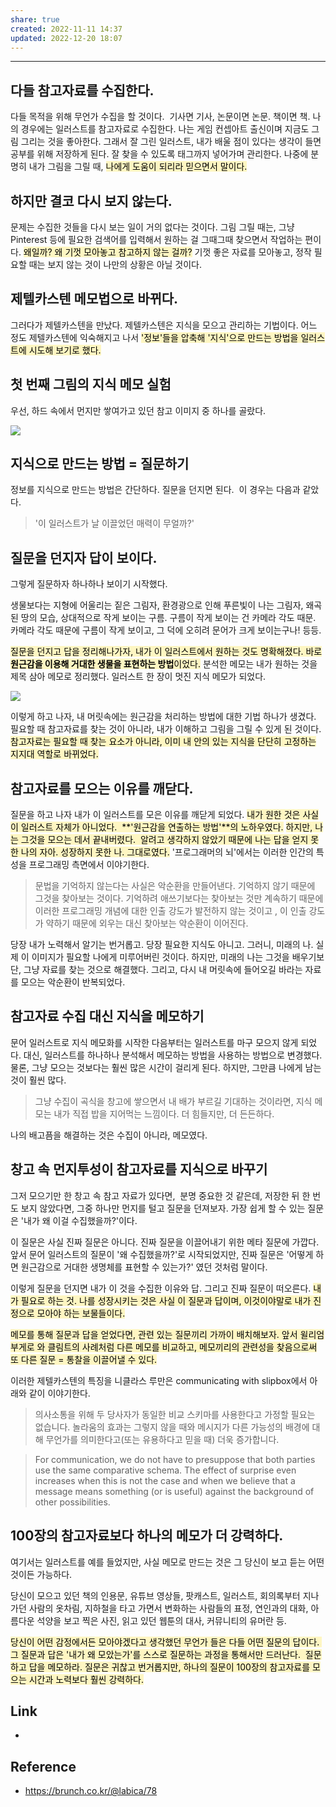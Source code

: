 ```yaml
---
share: true
created: 2022-11-11 14:37
updated: 2022-12-20 18:07
---
```



---

## 다들 참고자료를 수집한다.

다들 목적을 위해 무언가 수집을 할 것이다. 
기사면 기사, 논문이면 논문. 책이면 책.
나의 경우에는 일러스트를 참고자료로 수집한다.
나는 게임 컨셉아트 출신이며 지금도 그림 그리는 것을 좋아한다.
그래서 잘 그린 일러스트, 내가 배울 점이 있다는 생각이 들면 공부를 위해 저장하게 된다.
잘 찾을 수 있도록 태그까지 넣어가며 관리한다.
나중에 분명히 내가 그림을 그릴 때, <mark style="background: #FFF3A3A6;">나에게 도움이 되리라 믿으면서 말이다.</mark>

## 하지만 결코 다시 보지 않는다.

문제는 수집한 것들을 다시 보는 일이 거의 없다는 것이다.
그림 그릴 때는, 그냥 Pinterest 등에 필요한 검색어를 입력해서 원하는 걸 그때그때 찾으면서 작업하는 편이다.
<mark style="background: #FFF3A3A6;">왜일까? 왜 기껏 모아놓고 참고하지 않는 걸까?</mark>
기껏 좋은 자료를 모아놓고, 정작 필요할 때는 보지 않는 것이 나만의 상황은 아닐 것이다.

## 제텔카스텐 메모법으로 바뀌다.

그러다가 제텔카스텐을 만났다.
제텔카스텐은 지식을 모으고 관리하는 기법이다.
어느 정도 제텔카스텐에 익숙해지고 나서
<mark style="background: #FFF3A3A6;">'정보'들을 압축해 '지식'으로 만드는 방법을 일러스트에 시도해 보기로 했다.</mark>

## 첫 번째 그림의 지식 메모 실험

우선, 하드 속에서 먼지만 쌓여가고 있던 참고 이미지 중 하나를 골랐다.

![](https://img1.daumcdn.net/thumb/R1280x0.fjpg/?fname=http://t1.daumcdn.net/brunch/service/user/1lhx/image/CFHJJomdHw5EnfB_HsiBHx15X4E.jpeg)

## 지식으로 만드는 방법 = 질문하기

정보를 지식으로 만드는 방법은 간단하다. 
질문을 던지면 된다. 
이 경우는 다음과 같았다.
> '이 일러스트가 날 이끌었던 매력이 무얼까?'

## 질문을 던지자 답이 보이다.

그렇게 질문하자 하나하나 보이기 시작했다.

생물보다는 지형에 어울리는 짙은 그림자, 환경광으로 인해 푸른빛이 나는 그림자, 왜곡된 땅의 모습, 상대적으로 작게 보이는 구름. 구름이 작게 보이는 건 카메라 각도 때문. 카메라 각도 때문에 구름이 작게 보이고, 그 덕에 오히려 문어가 크게 보이는구나! 등등.

<mark style="background: #FFF3A3A6;">질문을 던지고 답을 정리해나가자, 내가 이 일러스트에서 원하는 것도 명확해졌다.
바로 **원근감을 이용해 거대한 생물을 표현하는 방법**이었다.</mark>
분석한 메모는 내가 원하는 것을 제목 삼아 메모로 정리했다.
일러스트 한 장이 멋진 지식 메모가 되었다.

![](https://img1.daumcdn.net/thumb/R1280x0.fjpg/?fname=http://t1.daumcdn.net/brunch/service/user/1lhx/image/ScCVq3fWdVYPVcrVUM7Pya20wOo.jpeg)

이렇게 하고 나자, 내 머릿속에는 원근감을 처리하는 방법에 대한 기법 하나가 생겼다.
필요할 때 참고자료를 찾는 것이 아니라, 내가 이해하고 그림을 그릴 수 있게 된 것이다.
<mark style="background: #FFF3A3A6;">참고자료는 필요할 때 찾는 요소가 아니라, 이미 내 안의 있는 지식을 단단히 고정하는 지지대 역할로 바뀌었다.</mark>

## 참고자료를 모으는 이유를 깨닫다.

질문을 하고 나자 내가 이 일러스트를 모은 이유를 깨닫게 되었다.
<mark style="background: #FFF3A3A6;">내가 원한 것은 사실 이 일러스트 자체가 아니었다. 
**'원근감을 연출하는 방법'**의 노하우였다.</mark>
<mark style="background: #FFF3A3A6;">하지만, 나는 그것을 모으는 데서 끝내버렸다. 
알려고 생각하지 않았기 때문에 나는 답을 얻지 못한 나의 자아. 성장하지 못한 나. 그대로였다.</mark>
'프로그래머의 뇌'에서는 이러한 인간의 특성을 프로그래밍 측면에서 이야기한다.

> 문법을 기억하지 않는다는 사실은 악순환을 만들어낸다. 기억하지 않기 때문에 그것을 찾아보는 것이다. 기억하려 애쓰기보다는 찾아보는 것만 계속하기 때문에 이러한 프로그래밍 개념에 대한 인출 강도가 발전하지 않는 것이고 , 이 인출 강도가 약하기 때문에 외우는 대신 찾아보는 악순환이 이어진다.  

당장 내가 노력해서 알기는 번거롭고. 당장 필요한 지식도 아니고.
그러니, 미래의 나. 실제 이 이미지가 필요할 나에게 미루어버린 것이다.
하지만, 미래의 나는 그것을 배우기보단, 그냥 자료를 찾는 것으로 해결했다.
그리고, 다시 내 머릿속에 들어오길 바라는 자료를 모으는 악순환이 반복되었다.

## 참고자료 수집 대신 지식을 메모하기

문어 일러스트로 지식 메모화를 시작한 다음부터는 일러스트를 마구 모으지 않게 되었다.
대신, 일러스트를 하나하나 분석해서 메모하는 방법을 사용하는 방법으로 변경했다.
물론, 그냥 모으는 것보다는 훨씬 많은 시간이 걸리게 된다.
하지만, 그만큼 나에게 남는 것이 훨씬 많다.

> 그냥 수집이 곡식을 창고에 쌓으면서 내 배가 부르길 기대하는 것이라면, 지식 메모는 내가 직접 밥을 지어먹는 느낌이다. 더 힘들지만, 더 든든하다.

나의 배고픔을 해결하는 것은 수집이 아니라, 메모였다.


## 창고 속 먼지투성이 참고자료를 지식으로 바꾸기

그저 모으기만 한 창고 속 참고 자료가 있다면, 
분명 중요한 것 같은데, 저장한 뒤 한 번도 보지 않았다면,
그중 하나만 먼지를 털고 질문을 던져보자.
가장 쉽게 할 수 있는 질문은 '내가 왜 이걸 수집했을까?'이다.

이 질문은 사실 진짜 질문은 아니다. 진짜 질문을 이끌어내기 위한 메타 질문에 가깝다.
앞서 문어 일러스트의 질문이 '왜 수집했을까?'로 시작되었지만, 진짜 질문은 '어떻게 하면 원근감으로 거대한 생명체를 표현할 수 있는가?' 였던 것처럼 말이다.

이렇게 질문을 던지면 내가 이 것을 수집한 이유와 답. 그리고 진짜 질문이 떠오른다.
<mark style="background: #FFF3A3A6;">내가 필요로 하는 것. 나를 성장시키는 것은 사실 이 질문과 답이며, 이것이야말로 내가 진정으로 모아야 하는 보물들이다.</mark>

<mark style="background: #FFF3A3A6;">메모를 통해 질문과 답을 얻었다면, 관련 있는 질문끼리 가까이 배치해보자.
앞서 윌리엄 부게로 와 클림트의 사례처럼 다른 메모를 비교하고, 메모끼리의 관련성을 찾음으로써 또 다른 질문 = 통찰을 이끌어낼 수 있다.</mark>

이러한 제텔카스텐의 특징을 니클라스 루만은 communicating with slipbox에서 아래와 같이 이야기한다.

> 의사소통을 위해 두 당사자가 동일한 비교 스키마를 사용한다고 가정할 필요는 없습니다. 놀라움의 효과는 그렇지 않을 때와 메시지가 다른 가능성의 배경에 대해 무언가를 의미한다고(또는 유용하다고 믿을 때) 더욱 증가합니다.   

> For communication, we do not have to presuppose that both parties use the same comparative schema. The effect of surprise even increases when this is not the case and when we believe that a message means something (or is useful) against the background of other possibilities.  

## 100장의 참고자료보다 하나의 메모가 더 강력하다.

여기서는 일러스트를 예를 들었지만, 사실 메모로 만드는 것은 그 당신이 보고 듣는 어떤 것이든 가능하다.

당신이 모으고 있던 책의 인용문, 유튜브 영상들, 팟캐스트, 일러스트, 회의록부터 지나가던 사람의 옷차림, 지하철을 타고 가면서 변화하는 사람들의 표정, 연인과의 대화, 아름다운 석양을 보고 찍은 사진, 읽고 있던 웹툰의 대사, 커뮤니티의 유머란 등.

<mark style="background: #FFF3A3A6;">당신이 어떤 감정에서든 모아야겠다고 생각했던 무언가 들은 다들 어떤 질문의 답이다. 
그 질문과 답은 '내가 왜 모았는가'를 스스로 질문하는 과정을 통해서만 드러난다. 
질문하고 답을 메모하라. 질문은 귀찮고 번거롭지만, 하나의 질문이 100장의 참고자료를 모으는 시간과 노력보다 훨씬 강력하다.</mark>




## Link
- 


## Reference
- https://brunch.co.kr/@labica/78